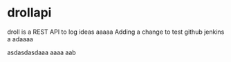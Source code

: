 drollapi
========

droll is a REST API to log ideas
aaaaa
Adding a change to test github jenkins a adaaaa

asdasdasdaaa
aaaa aab
